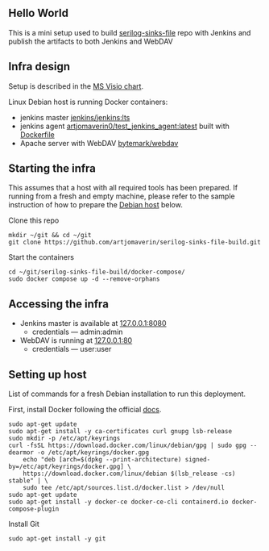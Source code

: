 ## Hello World

This is a mini setup used to build 
[serilog-sinks-file](https://github.com/serilog/serilog-sinks-file) repo with
Jenkins and publish the artifacts to both Jenkins and WebDAV


## Infra design

Setup is described in the [MS Visio chart](./Infra.vsdx). 

Linux Debian host is running Docker containers:
- jenkins master [jenkins/jenkins:lts](https://hub.docker.com/r/jenkins/jenkins)
- jenkins agent 
[artjomaverin0/test_jenkins_agent:latest](https://hub.docker.com/r/artjomaverin0/test_jenkins_agent)
built with [Dockerfile](./docker-compose/image/Dockerfile)
- Apache server with WebDAV 
[bytemark/webdav](https://hub.docker.com/r/bytemark/webdav)


## Starting the infra

This assumes that a host with all required tools has been prepared. If running
from a fresh and empty machine, please refer to the sample instruction of how
to prepare the [Debian host](#setting-up-host) below.

Clone this repo
```
mkdir ~/git && cd ~/git
git clone https://github.com/artjomaverin/serilog-sinks-file-build.git
```

Start the containers
```
cd ~/git/serilog-sinks-file-build/docker-compose/
sudo docker compose up -d --remove-orphans
```


## Accessing the infra
- Jenkins master is available at [127.0.0.1:8080](http://127.0.0.1:8080/) 
  - credentials — admin:admin
- WebDAV is running at [127.0.0.1:80](http://127.0.0.1:80/)
  - credentials — user:user


## Setting up host

List of commands for a fresh Debian installation to run this deployment.

First, install Docker following the official 
[docs](https://docs.docker.com/engine/install/debian/#install-using-the-repository).
```
sudo apt-get update
sudo apt-get install -y ca-certificates curl gnupg lsb-release
sudo mkdir -p /etc/apt/keyrings
curl -fsSL https://download.docker.com/linux/debian/gpg | sudo gpg --dearmor -o /etc/apt/keyrings/docker.gpg
	echo "deb [arch=$(dpkg --print-architecture) signed-by=/etc/apt/keyrings/docker.gpg] \
	https://download.docker.com/linux/debian $(lsb_release -cs) stable" | \
	sudo tee /etc/apt/sources.list.d/docker.list > /dev/null
sudo apt-get update
sudo apt-get install -y docker-ce docker-ce-cli containerd.io docker-compose-plugin
```

Install Git
```
sudo apt-get install -y git
```




